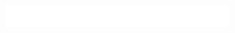 <div align="center">
	<img src="https://raw.githubusercontent.com/ca057/ca057/master/header.svg" width="100%" height="50px">
</div>
